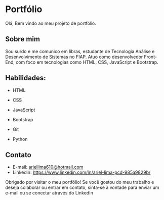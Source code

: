 # Portfólio 
Olá, Bem vindo ao meu projeto de portfólio.

## Sobre mim

Sou surdo e me comunico em libras, estudante de Tecnologia Análise e Desenvolvimento de Sistemas no FIAP. Atuo como desenvolvedor Front-End, com foco em tecnologias como HTML, CSS, JavaScript e Bootstrap. 

## Habilidades:

* HTML

* CSS

* JavaScript

* Bootstrap

* Git

* Python

## Contato

* E-mail: ariellima610@hotmail.com
* Linkedin: https://www.linkedin.com/in/ariel-lima-pcd-985a9829b/

Obrigado por visitar o meu portfólio! Se você gostou do meu trabalho e deseja colaborar ou entrar em contato, sinta-se à vontade para enviar um e-mail ou se conectar através do LinkedIn